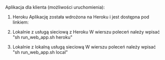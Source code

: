 Aplikacja dla klienta (możliwości uruchomienia):
1) Heroku
Aplikację została wdrożona na Heroku i jest dostępna pod linkiem:


2) Lokalnie z usługą sieciową z Heroku
W wierszu poleceń należy wpisać "sh run_web_app.sh heroku"

3) Lokalnie z lokalną usługą sieciową
W wierszu poleceń należy wpisać "sh run_web_app.sh local"
